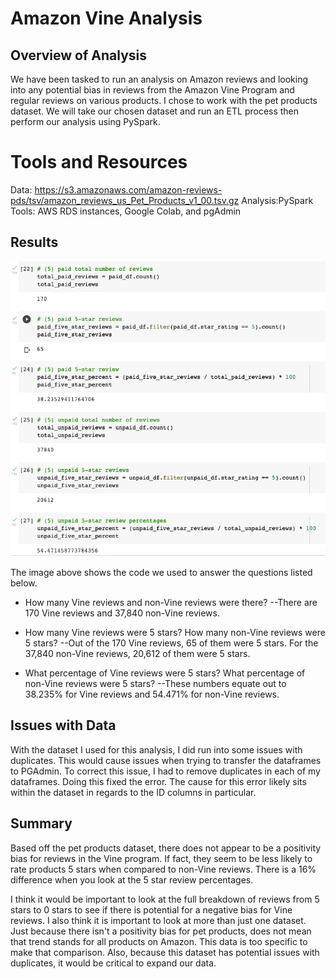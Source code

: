 # Amazon Vine Analysis

## Overview of Analysis 
We have been tasked to run an analysis on Amazon reviews and looking into any potential bias in reviews from the Amazon Vine Program and regular reviews on various products. I chose to work with the pet products dataset. We will take our chosen dataset and run an ETL process then perform our analysis using PySpark. 

# Tools and Resources
Data: https://s3.amazonaws.com/amazon-reviews-pds/tsv/amazon_reviews_us_Pet_Products_v1_00.tsv.gz
Analysis:PySpark
Tools: AWS RDS instances, Google Colab, and pgAdmin

## Results
![D2_Review_Counts](https://github.com/MeredithTracy/Amazon_Vine_Analysis/blob/main/Images/D2_Review_Counts.png)

The image above shows the code we used to answer the questions listed below. 

- How many Vine reviews and non-Vine reviews were there?
--There are 170 Vine reviews and 37,840 non-Vine reviews. 

- How many Vine reviews were 5 stars? How many non-Vine reviews were 5 stars?
--Out of the 170 Vine reviews, 65 of them were 5 stars. For the 37,840 non-Vine reviews, 20,612 of them were 5 stars. 

- What percentage of Vine reviews were 5 stars? What percentage of non-Vine reviews were 5 stars?
--These numbers equate out to 38.235% for Vine reviews and 54.471% for non-Vine reviews. 

## Issues with Data
With the dataset I used for this analysis, I did run into some issues with duplicates. This would cause issues when trying to transfer the dataframes to PGAdmin. To correct this issue, I had to remove duplicates in each of my dataframes. Doing this fixed the error. The cause for this error likely sits within the dataset in regards to the ID columns in particular. 

## Summary
Based off the pet products dataset, there does not appear to be a positivity bias for reviews in the Vine program. If fact, they seem to be less likely to rate products 5 stars when compared to non-Vine reviews. There is a 16% difference when you look at the 5 star review percentages. 

I think it would be important to look at the full breakdown of reviews from 5 stars to 0 stars to see if there is potential for a negative bias for Vine reviews. I also think it is important to look at more than just one dataset. Just because there isn't a positivity bias for pet products, does not mean that trend stands for all products on Amazon. This data is too specific to make that comparison. Also, because this dataset has potential issues with duplicates, it would be critical to expand our data. 
